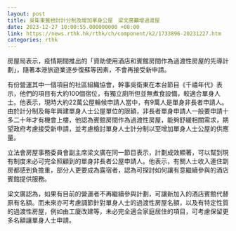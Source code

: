 ```yaml
---
layout: post
title: 吳衛東冀檢討計分制及增加單身公屋　梁文廣籲增過渡屋
date: 2023-12-27 10:00:55.000000000 +08:00
link: https://news.rthk.hk/rthk/ch/component/k2/1733896-20231227.htm
categories: rthk
---
```


房屋局表示，疫情期間推出的「資助使用酒店和賓館房間作為過渡性房屋的先導計劃」，隨著本港旅遊業逐步復蘇等因素，不會再接受新申請。

有份營運其中一個項目的社區組織協會，幹事吳衛東在本台節目《千禧年代》表示，他們的項目有大約100個宿位，有獨立廁所但並無煮食設備，較適合單身人士。他表示，現時大約22萬公屋輪候申請人當中，有9萬人是單身非長者申請人。由於計分制及每年興建單身人士公屋單位的限額，非長者單身申請人一般要申請十多二十年才有機會上樓，他認為賓館房間作為過渡性房屋，能夠舒緩相關需求，期望政府考慮接受新申請，並考慮檢討單身人士計分制以至增加單身人士公屋的供應量。

立法會房屋事務委員會副主席梁文廣在同一節目表示，計劃成效顯著，可以幫到現有制度未必可完全照顧到的單身非長者公屋申請人。他表示，有關人士收入連住劏房都感到負擔重，部分人更要成為露宿者，認為可探討如何讓有意繼續參與的酒店賓館提供服務。

梁文廣認為，如果有目前的營運者不再繼續參與計劃，可讓新加入的酒店賓館代替原有名額。而未來亦可考慮調節針對單身人士的過渡性房屋名額，以及有特定性質的過渡性房屋，例如由工廈改建等，未必完全適合家庭居住的項目，可考慮保留更多名額讓單身人士申請。
